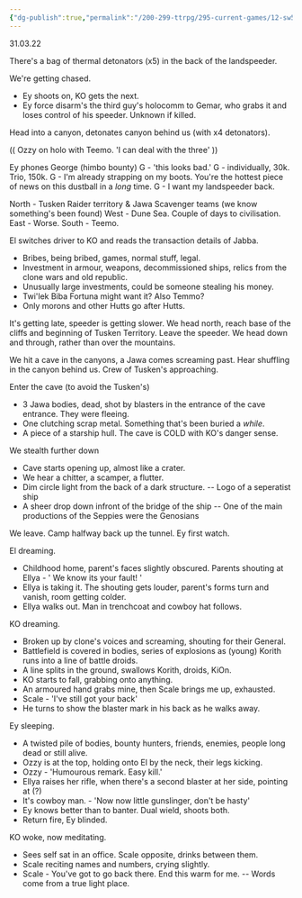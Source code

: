 ```yaml
---
{"dg-publish":true,"permalink":"/200-299-ttrpg/295-current-games/12-sw5e/12-03-game-notes/2-what-the-star-destroyer/"}
---
```



31.03.22

There's a bag of thermal detonators (x5) in the back of the landspeeder.

We're getting chased.
- Ey shoots on, KO gets the next.
- Ey force disarm's the third guy's holocomm to Gemar, who grabs it and loses control of his speeder. Unknown if killed.

Head into a canyon, detonates canyon behind us (with x4 detonators).

(( Ozzy on holo with Teemo. 'I can deal with the three' ))

Ey phones George (himbo bounty)
G - 'this looks bad.'
G - individually, 30k. Trio, 150k.
G - I'm already strapping on my boots. You're the hottest piece of news on this dustball in a _long_ time.
G - I want my landspeeder back.

North - Tusken Raider territory & Jawa Scavenger teams (we know something's been found)
West - Dune Sea. Couple of days to civilisation.
East - Worse.
South - Teemo.

El switches driver to KO and reads the transaction details of Jabba.
- Bribes, being bribed, games, normal stuff, legal.
- Investment in armour, weapons, decommissioned ships, relics from the clone wars and old republic. 
- Unusually large investments, could be someone stealing his money.
- Twi'lek Biba Fortuna might want it? Also Temmo?
- Only morons and other Hutts go after Hutts. 

It's getting late, speeder is getting slower.
We head north, reach base of the cliffs and beginning of Tusken Territory.
Leave the speeder.
We head down and through, rather than over the mountains.

We hit a cave in the canyons, a Jawa comes screaming past.
Hear shuffling in the canyon behind us. Crew of Tusken's approaching.

Enter the cave (to avoid the Tusken's)
- 3 Jawa bodies, dead, shot by blasters in the entrance of the cave entrance. They were fleeing.
- One clutching scrap metal. Something that's been buried a _while_.
- A piece of a starship hull.
The cave is COLD with KO's danger sense.

We stealth further down
- Cave starts opening up, almost like a crater.
- We hear a chitter, a scamper, a flutter.
- Dim circle light from the back of a dark structure.
-- Logo of a seperatist ship
- A sheer drop down infront of the bridge of the ship
-- One of the main productions of the Seppies were the Genosians

We leave. Camp halfway back up the tunnel.
Ey first watch. 

El dreaming.
- Childhood home, parent's faces slightly obscured. Parents shouting at Ellya - ' We know its your fault! '
- Ellya is taking it. The shouting gets louder, parent's forms turn and vanish, room getting colder.
- Ellya walks out. Man in trenchcoat and cowboy hat follows.

KO dreaming.
- Broken up by clone's voices and screaming, shouting for their General.
- Battlefield is covered in bodies, series of explosions as (young) Korith runs into a line of battle droids.
- A line splits in the ground, swallows Korith, droids, KiOn.
- KO starts to fall, grabbing onto anything.
- An armoured hand grabs mine, then Scale brings me up, exhausted.
- Scale - 'I've still got your back'
- He turns to show the blaster mark in his back as he walks away.

Ey sleeping.
- A twisted pile of bodies, bounty hunters, friends, enemies, people long dead or still alive.
- Ozzy is at the top, holding onto El by the neck, their legs kicking.
- Ozzy - 'Humourous remark. Easy kill.'
- Ellya raises her rifle, when there's a second blaster at her side, pointing at (?)
- It's cowboy man. - 'Now now little gunslinger, don't be hasty'
- Ey knows better than to banter. Dual wield, shoots both.
- Return fire, Ey blinded.

KO woke, now meditating. 
- Sees self sat in an office. Scale opposite, drinks between them.
- Scale reciting names and numbers, crying slightly.
- Scale - You've got to go back there. End this warm for me.
-- Words come from a true light place.
